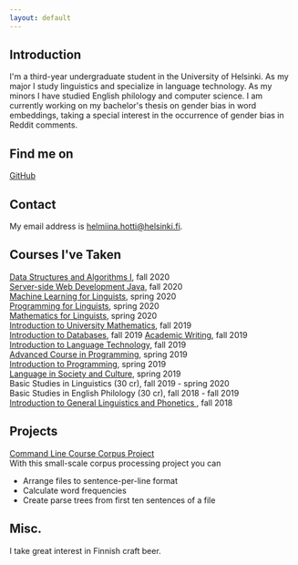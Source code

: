 ```yaml
---
layout: default
---
```


## Introduction

I'm a third-year undergraduate student in the University of Helsinki. As my major I study linguistics and specialize in language technology. As my minors I have studied English philology and computer science. I am currently working on my bachelor's thesis on gender bias in word embeddings, taking a special interest in the occurrence of gender bias in Reddit comments.

## Find me on

[GitHub](https://github.com/helmiinah)

## Contact

My email address is helmiina.hotti@helsinki.fi. 

## Courses I've Taken

[Data Structures and Algorithms I](https://studies.helsinki.fi/courses/cur/hy-opt-cur-2021-79318a5d-d9ca-47d1-85c1-f1708ebaed32), fall 2020  
[Server-side Web Development Java](https://courses.helsinki.fi/en/TKT21007/137332117), fall 2020  
[Machine Learning for Linguists](https://studies.helsinki.fi/opintotarjonta/cur/hy-opt-cur-2021-acdde013-f523-42ab-92c2-600d430c0672), spring 2020  
[Programming for Linguists](https://studies.helsinki.fi/courses/cur/hy-opt-cur-2021-2b1a1c0f-9701-4397-9e19-ab80b0c87af4), spring 2020  
[Mathematics for Linguists](https://studies.helsinki.fi/courses/cur/hy-opt-cur-2021-e7622986-09b2-4dee-a67e-ceec2009389d), spring 2020  
[Introduction to University Mathematics](https://studies.helsinki.fi/courses/cur/hy-CUR-136253078), fall 2019  
[Introduction to Databases](https://studies.helsinki.fi/courses/cur/hy-opt-cur-2021-b40260c0-b699-431b-8b16-c96f155df78a), fall 2019
[Academic Writing](https://studies.helsinki.fi/courses/cur/hy-opt-cur-2021-4e1ed8be-1168-412c-a83a-9e159c2b7cd3), fall 2019  
[Introduction to Language Technology](https://studies.helsinki.fi/courses/cur/hy-opt-cur-2021-43b8f122-8ca2-453b-addd-cbfd756c3306), fall 2019  
[Advanced Course in Programming](https://studies.helsinki.fi/courses/cur/hy-CUR-136380001), spring 2019  
[Introduction to Programming](https://studies.helsinki.fi/courses/cur/hy-CUR-136381515), spring 2019  
[Language in Society and Culture](https://studies.helsinki.fi/courses/cur/hy-opt-cur-2021-5e4898c9-a7ba-41a0-a518-36b5957060d0), spring 2019  
Basic Studies in Linguistics (30 cr), fall 2019 - spring 2020  
Basic Studies in English Philology (30 cr), fall 2018 - fall 2019  
[Introduction to General Linguistics and Phonetics ](https://studies.helsinki.fi/courses/cur/hy-opt-cur-2021-dd220e51-9ede-4297-974e-67604264e087), fall 2018    


## Projects

[Command Line Course Corpus Project](https://github.com/helmiinah/cmdline-course)  
With this small-scale corpus processing project you can
* Arrange files to sentence-per-line format
* Calculate word frequencies
* Create parse trees from first ten sentences of a file

## Misc. 

I take great interest in Finnish craft beer. 
